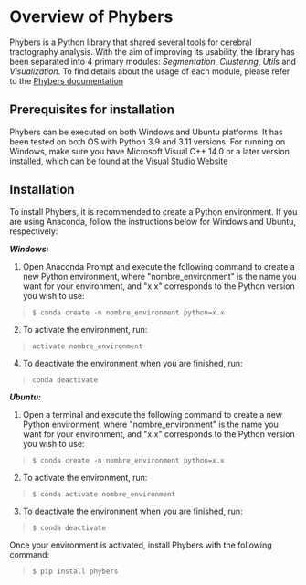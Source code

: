 # Overview of Phybers
Phybers is a Python library that shared several tools for cerebral tractography analysis. With the aim of improving its usability, the library has been separated into 4 primary modules:
*Segmentation*, *Clustering*, *Utils* and *Visualization*. To find details about the usage of each module, please refer to the [Phybers documentation][pageweb]

## Prerequisites for installation
Phybers can be executed on both Windows and Ubuntu platforms. It has been tested on both OS with Python 3.9 and 3.11 versions.
For running on Windows, make sure you have Microsoft Visual C++ 14.0 or a later version installed, which can be found at the [Visual Studio Website](https://visualstudio.microsoft.com/visual-cpp-build-tools)

## Installation
To install Phybers, it is recommended to create a Python environment. If you are using Anaconda, follow the instructions below for Windows and Ubuntu, respectively:

***Windows:***
1. Open Anaconda Prompt and execute the following command to create a new Python environment, where "nombre_environment" is the name you want for your environment, and "x.x" corresponds to the Python version you wish to use:
   
>```$ conda create -n nombre_environment python=x.x```

2. To activate the environment, run:
   
>```activate nombre_environment```

4. To deactivate the environment when you are finished, run:

>```conda deactivate```

***Ubuntu:***
1. Open a terminal and execute the following command to create a new Python environment, where "nombre_environment" is the name you want for your environment, and "x.x" corresponds to the Python version you wish to use:

>```$ conda create -n nombre_environment python=x.x```

2. To activate the environment, run:

>```$ conda activate nombre_environment```

3. To deactivate the environment when you are finished, run:
   
>```$ conda deactivate```

Once your environment is activated, install Phybers with the following command:

>```$ pip install phybers```


[pageweb]: <https://phybers.github.io/phybers/>
